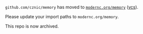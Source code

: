 `github.com/cznic/memory` has moved to [`modernc.org/memory`](https://godoc.org/modernc.org/memory) ([vcs](https://gitlab.com/cznic/memory)).

Please update your import paths to `modernc.org/memory`.

This repo is now archived.
